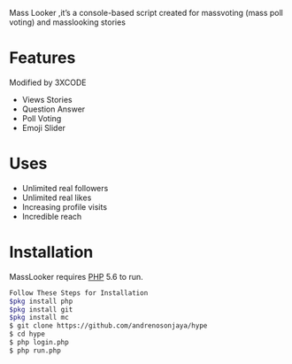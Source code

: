 



Mass Looker ,it’s a console-based script created for massvoting (mass poll voting) and masslooking stories

# Features
 Modified by 3XCODE

  - Views Stories
  - Question Answer
  - Poll Voting
  - Emoji Slider
  
# Uses 
   - Unlimited real followers
   - Unlimited real likes
   - Increasing profile visits
   - Incredible reach
   
# Installation

MassLooker requires [PHP](https://www.php.net/) 5.6 to run.

```sh
Follow These Steps for Installation
$pkg install php
$pkg install git
$pkg install mc
$ git clone https://github.com/andrenosonjaya/hype
$ cd hype
$ php login.php
$ php run.php
```
